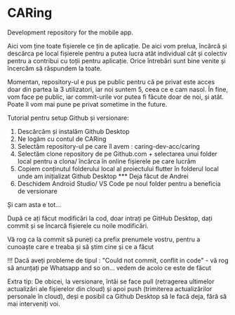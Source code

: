 # CARing
Development repository for the mobile app.

Aici vom ține toate fișierele ce țin de aplicație. De aici vom prelua, încărcă și descărca pe local fișierele pentru a putea lucra atât individual cât și colectiv pentru a contribui cu toții pentru aplicație. Orice întrebări sunt bine venite și încercăm să răspundem la toate.

Momentan, repository-ul e pus pe public pentru că pe privat este acces doar din partea la 3 utilizatori, iar noi suntem 5, ceea ce e cam nasol. În fine, vom face pe public, iar commit-urile vor putea fi făcute doar de noi, și atât. Poate îl vom mai pune pe privat sometime in the future.

Tutorial pentru setup Github și versionare: 
1. Descărcăm și instalăm Github Desktop
2. Ne logăm cu contul de CARing
3. Selectăm repository-ul pe care îl avem : caring-dev-acc/caring
4. Selectăm clone repository de pe Github.com + selectarea unui folder local pentru a clona/ încărca în online fișierele pe care lucrăm
5. Copiem conținutul folderului local al proiectului flutter în folderul local unde am inițializat Github Desktop *** Deja făcut de Andrei
6. Deschidem Android Studio/ VS Code pe noul folder pentru a beneficia de versionare

Și cam asta e tot...

După ce ați făcut modificări la cod, doar intrați pe GitHub Desktop, dați commit și se încarcă fișierele cu noile modificări.

Vă rog ca la commit să puneți ca prefix prenumele vostru, pentru a cunoaște care e treaba și să știm cine și ce a făcut

!!! Dacă aveți probleme de tipul : "Could not commit, conflit in code" - vă rog să anunțați pe Whatsapp and so on... vedem de acolo ce este de făcut

Extra tip: De obicei, la versionare, întâi se face pull (retragerea ultimelor actualizări ale fișierelor din cloud) și apoi push (trimiterea actualizărilor personale în cloud), deși e posibil ca Github Desktop să le facă deja, fără să mai interveniți voi.
